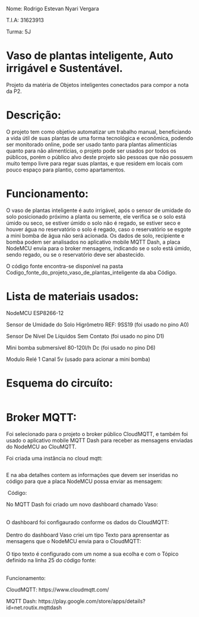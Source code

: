 <p>Nome: Rodrigo Estevan Nyari Vergara</p>
<p>T.I.A: 31623913</p>
<p>Turma: 5J</p>

# Vaso de plantas inteligente, Auto irrigável e Sustentável.

Projeto da matéria de Objetos inteligentes conectados para compor a nota da P2.


# Descrição:

O projeto tem como objetivo automatizar um trabalho manual, beneficiando a vida útil de suas plantas de uma forma tecnológica e econômica, podendo ser monitorado online, pode ser usado tanto para plantas alimentícias quanto para não alimentícias, o projeto pode ser usados por todos os públicos, porém o público alvo deste projeto são pessoas que não possuem muito tempo livre para regar suas plantas, e que residem em locais com pouco espaço para plantio, como apartamentos.

# Funcionamento:

O vaso de plantas inteligente é auto irrigável, após o sensor de umidade do solo posicionado próximo a planta ou semente, ele verifica se o solo está úmido ou seco, se estiver úmido o solo não é regado, se estiver seco e houver água no reservatório o solo é regado, caso o reservatório se esgote a mini bomba de água não será acionada. Os dados de solo, recipiente e bomba podem ser analisados no aplicativo mobile MQTT Dash, a placa NodeMCU envia para o broker mensagens, indicando se o solo está úmido, sendo regado, ou se o reservatório deve ser abastecido.

O código fonte encontra-se disponível na pasta Codigo_fonte_do_projeto_vaso_de_plantas_inteligente da aba Código.

# Lista de materiais usados:

<p>NodeMCU ESP8266-12</p>
<p>Sensor de Umidade do Solo Higrômetro REF: 9SS19 (foi usado no pino A0)</p>
<p>Sensor De Nível De Líquidos Sem Contato (foi usado no pino D1)</p>
<p>Mini bomba submersível 80-120l/h Dc (foi usado no pino D6)</p>
<p>Modulo Relé 1 Canal 5v (usado para acionar a mini bomba)</p>

# Esquema do circuíto:
<img src="https://github.com/RodrigoEstevan/Vaso-de-plantas-inteligente/blob/master/projeto%20iot%20-%20vaso%20inteligente.png?raw=true" alt="">

# Broker MQTT:

Foi selecionado para o projeto o broker público CloudMQTT, e também foi usado o aplicativo mobile MQTT Dash para receber as mensagens enviadas do NodeMCU ao ClouMQTT.

Foi criada uma instância no cloud mqtt:

<img src="https://github.com/RodrigoEstevan/Vaso-de-plantas-inteligente/blob/master/CloudMQTT%20Instance.PNG?raw=true" alt="">

E na aba detalhes contem as informações que devem ser inseridas no código para que a placa NodeMCU possa enviar as mensagem:

<img src="https://github.com/RodrigoEstevan/Vaso-de-plantas-inteligente/blob/master/CloudMQTT%20Detalhes.PNG?raw=true" alt="">
 Código:
<img src="https://github.com/RodrigoEstevan/Vaso-de-plantas-inteligente/blob/master/Conex%C3%A3o%20com%20o%20CloudMQTT%20no%20c%C3%B3digo.PNG?raw=true" alt="">

No MQTT Dash foi criado um novo dashboard chamado Vaso:

<img src="https://github.com/RodrigoEstevan/Vaso-de-plantas-inteligente/blob/master/MQTT%20Dash%20imagens/Dashboard.jpg" alt="">
<br><br>
O dashboard foi configaurado conforme os dados do CloudMQTT:

<img src="https://github.com/RodrigoEstevan/Vaso-de-plantas-inteligente/blob/master/MQTT%20Dash%20imagens/Dashboard%20config%201.jpg" alt="">

<img src="https://github.com/RodrigoEstevan/Vaso-de-plantas-inteligente/blob/master/MQTT%20Dash%20imagens/Dashboard%20config%202.jpg" alt="">
<br><br>
Dentro do dashboard Vaso criei um tipo Texto para aprensentar as mensagens que o NodeMCU envia para o CloudMQTT:

<img src="https://github.com/RodrigoEstevan/Vaso-de-plantas-inteligente/blob/master/MQTT%20Dash%20imagens/Mensagem.jpg" alt="">
<br><br>
O tipo texto é configurado com um nome a sua ecolha e com o Tópico definido na linha 25 do código fonte:

<img src="https://github.com/RodrigoEstevan/Vaso-de-plantas-inteligente/blob/master/MQTT%20Dash%20imagens/Mensagem%20config.jpg" alt="">
<br><br>
<p>Funcionamento:</p>
<p>CloudMQTT: https://www.cloudmqtt.com/</p>
<p>MQTT Dash: https://play.google.com/store/apps/details?id=net.routix.mqttdash</p>
